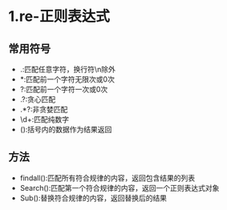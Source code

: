 # 1.re-正则表达式
## 常用符号
- .:匹配任意字符，换行符\n除外
- *:匹配前一个字符无限次或0次
- ?:匹配前一个字符一次或0次
- .?:贪心匹配
- .*?:非贪婪匹配
- \d+:匹配纯数字
- ():括号内的数据作为结果返回


## 方法

- findall():匹配所有符合规律的内容，返回包含结果的列表
- Search():匹配第一个符合规律的内容，返回一个正则表达式对象
- Sub():替换符合规律的内容，返回替换后的结果
